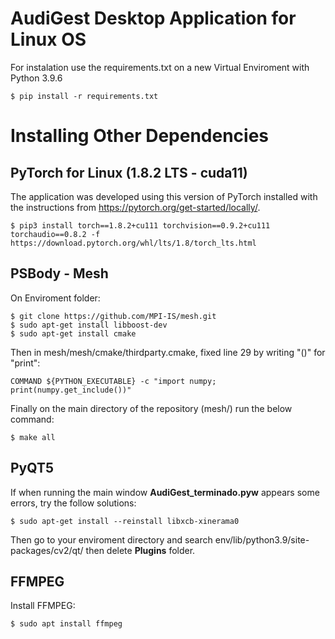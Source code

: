 AudiGest Desktop Application for Linux OS
=========================================
For instalation use the requirements.txt on a new Virtual Enviroment with Python 3.9.6

```
$ pip install -r requirements.txt
```

Installing Other Dependencies
=============================

PyTorch for Linux (1.8.2 LTS - cuda11)
-------------------------------------
The application was developed using this version of PyTorch installed with the instructions from https://pytorch.org/get-started/locally/.

```
$ pip3 install torch==1.8.2+cu111 torchvision==0.9.2+cu111 torchaudio==0.8.2 -f https://download.pytorch.org/whl/lts/1.8/torch_lts.html
```


PSBody - Mesh
-------------------------------------
On Enviroment folder:
```
$ git clone https://github.com/MPI-IS/mesh.git
$ sudo apt-get install libboost-dev
$ sudo apt-get install cmake
```

Then in mesh/mesh/cmake/thirdparty.cmake, fixed line 29 by writing "()" for "print":
```
COMMAND ${PYTHON_EXECUTABLE} -c "import numpy; print(numpy.get_include())"
```

Finally on the main directory of the repository (mesh/) run the below command:
```
$ make all
```

PyQT5
-------------------------------------
If when running the main window **AudiGest_terminado.pyw** appears some errors, try the follow solutions:

```
$ sudo apt-get install --reinstall libxcb-xinerama0
```

Then go to your enviroment directory and search env/lib/python3.9/site-packages/cv2/qt/ then delete **Plugins** folder.


FFMPEG
-------------------------------------
Install FFMPEG:
```
$ sudo apt install ffmpeg
```

